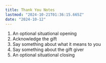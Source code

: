 ```yaml
---
title: Thank You Notes
lastmod: "2024-10-21T01:36:15.665Z"
date: "2024-10-12"
---
```


1. An optional situational opening
2. Acknowledge the gift
3. Say something about what it means to you
4. Say something about the gift giver
5. An optional situational closing
